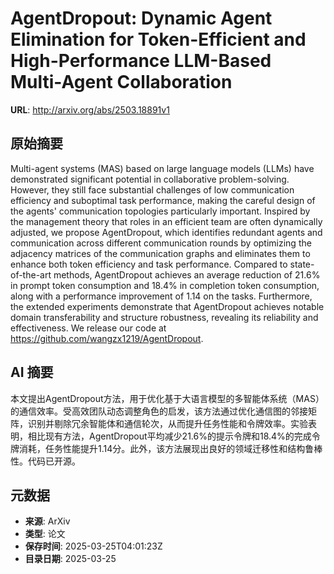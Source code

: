 # AgentDropout: Dynamic Agent Elimination for Token-Efficient and High-Performance LLM-Based Multi-Agent Collaboration

**URL**: http://arxiv.org/abs/2503.18891v1

## 原始摘要

Multi-agent systems (MAS) based on large language models (LLMs) have
demonstrated significant potential in collaborative problem-solving. However,
they still face substantial challenges of low communication efficiency and
suboptimal task performance, making the careful design of the agents'
communication topologies particularly important. Inspired by the management
theory that roles in an efficient team are often dynamically adjusted, we
propose AgentDropout, which identifies redundant agents and communication
across different communication rounds by optimizing the adjacency matrices of
the communication graphs and eliminates them to enhance both token efficiency
and task performance. Compared to state-of-the-art methods, AgentDropout
achieves an average reduction of 21.6% in prompt token consumption and 18.4% in
completion token consumption, along with a performance improvement of 1.14 on
the tasks. Furthermore, the extended experiments demonstrate that AgentDropout
achieves notable domain transferability and structure robustness, revealing its
reliability and effectiveness. We release our code at
https://github.com/wangzx1219/AgentDropout.


## AI 摘要

本文提出AgentDropout方法，用于优化基于大语言模型的多智能体系统（MAS）的通信效率。受高效团队动态调整角色的启发，该方法通过优化通信图的邻接矩阵，识别并剔除冗余智能体和通信轮次，从而提升任务性能和令牌效率。实验表明，相比现有方法，AgentDropout平均减少21.6%的提示令牌和18.4%的完成令牌消耗，任务性能提升1.14分。此外，该方法展现出良好的领域迁移性和结构鲁棒性。代码已开源。

## 元数据

- **来源**: ArXiv
- **类型**: 论文
- **保存时间**: 2025-03-25T04:01:23Z
- **目录日期**: 2025-03-25
